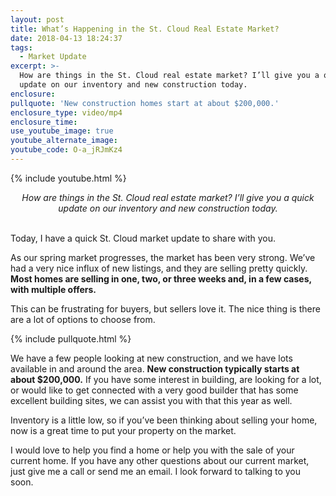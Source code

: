 ```yaml
---
layout: post
title: What’s Happening in the St. Cloud Real Estate Market?
date: 2018-04-13 18:24:37
tags:
  - Market Update
excerpt: >-
  How are things in the St. Cloud real estate market? I’ll give you a quick
  update on our inventory and new construction today.
enclosure:
pullquote: 'New construction homes start at about $200,000.'
enclosure_type: video/mp4
enclosure_time:
use_youtube_image: true
youtube_alternate_image:
youtube_code: O-a_jRJmKz4
---
```


{% include youtube.html %}

<center><em>How are things in the St. Cloud real estate market? I&rsquo;ll give you a quick update on our inventory and new construction today.</em></center>

<center>&nbsp;</center>

Today, I have a quick St. Cloud market update to share with you.&nbsp;

As our spring market progresses, the market has been very strong. We’ve had a very nice influx of new listings, and they are selling pretty quickly. **Most homes are selling in one, two, or three weeks and, in a few cases, with multiple offers.**&nbsp;

This can be frustrating for buyers, but sellers love it. The nice thing is there are a lot of options to choose from.

{% include pullquote.html %}

We have a few people looking at new construction, and we have lots available in and around the area. **New construction typically starts at about $200,000.** If you have some interest in building, are looking for a lot, or would like to get connected with a very good builder that has some excellent building sites, we can assist you with that this year as well.&nbsp;

Inventory is a little low, so if you’ve been thinking about selling your home, now is a great time to put your property on the market.&nbsp;

I would love to help you find a home or help you with the sale of your current home. If you have any other questions about our current market, just give me a call or send me an email. I look forward to talking to you soon.<br>&nbsp;